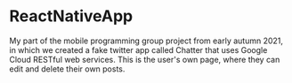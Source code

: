 # ReactNativeApp

My part of the mobile programming group project from early autumn 2021, in which we created a fake twitter app called Chatter that uses Google Cloud RESTful web services. This is the user's own page, where they can edit and delete their own posts.
